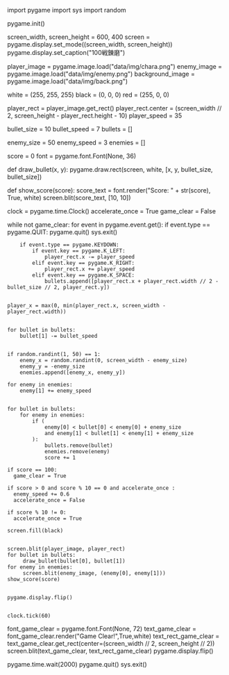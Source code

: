  import pygame
 import sys
 import random

 pygame.init()

 screen_width, screen_height = 600, 400
 screen = pygame.display.set_mode((screen_width, screen_height))
 pygame.display.set_caption("100戦錬磨")

 player_image = pygame.image.load("data/img/chara.png")
 enemy_image = pygame.image.load("data/img/enemy.png")
 background_image = pygame.image.load("data/img/back.png")

 white = (255, 255, 255)
 black = (0, 0, 0)
 red = (255, 0, 0)

 player_rect = player_image.get_rect()
 player_rect.center = (screen_width // 2, screen_height - player_rect.height - 10)
 player_speed = 35

 bullet_size = 10
 bullet_speed = 7
 bullets = []

 enemy_size = 50
 enemy_speed = 3
 enemies = []

 score = 0
 font = pygame.font.Font(None, 36)

 def draw_bullet(x, y):
    pygame.draw.rect(screen, white, [x, y, bullet_size, bullet_size])

 def show_score(score):
    score_text = font.render("Score: " + str(score), True, white)
    screen.blit(score_text, [10, 10])

 clock = pygame.time.Clock()
 accelerate_once = True
 game_clear = False

 while not game_clear:
    for event in pygame.event.get():
        if event.type == pygame.QUIT:
            pygame.quit()
            sys.exit()

        
        if event.type == pygame.KEYDOWN:
            if event.key == pygame.K_LEFT:
                player_rect.x -= player_speed
            elif event.key == pygame.K_RIGHT:
                player_rect.x += player_speed
            elif event.key == pygame.K_SPACE:
                bullets.append([player_rect.x + player_rect.width // 2 - bullet_size // 2, player_rect.y])

    
    player_x = max(0, min(player_rect.x, screen_width - player_rect.width))

    
    for bullet in bullets:
        bullet[1] -= bullet_speed

    
    if random.randint(1, 50) == 1:
        enemy_x = random.randint(0, screen_width - enemy_size)
        enemy_y = -enemy_size
        enemies.append([enemy_x, enemy_y])

    for enemy in enemies:
        enemy[1] += enemy_speed

    
    for bullet in bullets:
        for enemy in enemies:
            if (
                enemy[0] < bullet[0] < enemy[0] + enemy_size
                and enemy[1] < bullet[1] < enemy[1] + enemy_size
            ):
                bullets.remove(bullet)
                enemies.remove(enemy)
                score += 1
    
    if score == 100:
      game_clear = True
                
    if score > 0 and score % 10 == 0 and accelerate_once :
      enemy_speed += 0.6
      accelerate_once = False
      
    if score % 10 != 0:
      accelerate_once = True
      
    screen.fill(black)

    
    screen.blit(player_image, player_rect)
    for bullet in bullets:
         draw_bullet(bullet[0], bullet[1])
    for enemy in enemies:
         screen.blit(enemy_image, (enemy[0], enemy[1]))
    show_score(score)

    
    pygame.display.flip()

    
    clock.tick(60)

 font_game_clear = pygame.font.Font(None, 72)
 text_game_clear = font_game_clear.render("Game Clear!",True,white)
 text_rect_game_clear = text_game_clear.get_rect(center=(screen_width // 2, screen_height // 2))
 screen.blit(text_game_clear, text_rect_game_clear)
 pygame.display.flip()

 pygame.time.wait(2000)
 pygame.quit()
 sys.exit()
